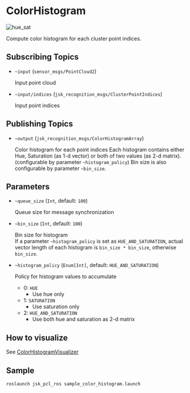 ColorHistogram
==============

![hue_sat](https://user-images.githubusercontent.com/1901008/26964249-a3a89382-4d2b-11e7-8ce1-c4a12f57ee06.gif)

Compute color histogram for each cluster point indices.

## Subscribing Topics

* `~input` (`sensor_msgs/PointCloud2`)

    Input point cloud

* `~input/indices` (`jsk_recognition_msgs/ClusterPointIndices`)

    Input point indices

## Publishing Topics

* `~output` (`jsk_recognition_msgs/ColorHistogramArray`)

    Color histogram for each point indices
    Each histogram contains either Hue, Saturation (as 1-d vector) or both of two values (as 2-d matrix). (configurable by parameter `~histogram_policy`)
    Bin size is also configurable by parameter `~bin_size`.

## Parameters

* `~queue_size` (`Int`, default: `100`)

    Queue size for message synchronization

* `~bin_size` (`Int`, default: `100`)

    Bin size for histogram  
    If a parameter `~histogram_policy` is set as `HUE_AND_SATURATION`, actual vector length of each histogram is `bin_size * bin_size`, otherwise `bin_size`.

* `~histogram_policy` (`Enum[Int]`, default: `HUE_AND_SATURATION`)

    Policy for histogram values to accumulate

    - 0: `HUE`
        - Use hue only
    - 1: `SATURATION`
        - Use saturation only
    - 2: `HUE_AND_SATURATION`
        - Use both hue and saturation as 2-d matrix

## How to visualize

See [ColorHistogramVisualizer](color_histogram_visualizer.md)

## Sample

```bash
roslaunch jsk_pcl_ros sample_color_histogram.launch
```
